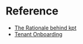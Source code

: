 # Reference

- [The Rationale behind kpt](guides/rationale.md)
- [Tenant Onboarding](/guides/tenant-onboarding.md)
